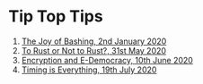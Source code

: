 # Tip Top Tips

1.  [The Joy of Bashing, 2nd January 2020](2020-01-02-the-joy-of-bashing.md)
1.  [To Rust or Not to Rust?, 31st May 2020](2020-05-31-to-rust-or-not.md)
1.  [Encryption and E-Democracy, 10th June 2020](2020-06-10-crypt.md)
1.  [Timing is Everything, 19th July 2020](2020-07-19-timing.md)
